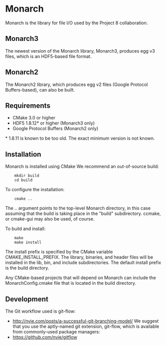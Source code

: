 Monarch
=======

Monarch is the library for file I/O used by the Project 8 collaboration.


Monarch3
--------

The newest version of the Monarch library, Monarch3, produces egg v3 files, 
which is an HDF5-based file format.


Monarch2
--------

The Monarch2 library, which produces egg v2 files (Google Protocol Buffers-based), 
can also be built.


Requirements
------------

- CMake 3.0 or higher
- HDF5 1.8.12* or higher (Monarch3 only)
- Google Protocol Buffers (Monarch2 only)

\* 1.8.11 is known to be too old. The exact minimum version is not known.

Installation
------------

Monarch is installed using CMake
We recommend an out-of-source build:
```
    mkdir build
    cd build
```

To configure the installation:
```
    cmake ..
```

The .. argument points to the top-level Monarch directory, in this case
assuming that the build is taking place in the "build" subdirectory.
ccmake, or cmake-gui may also be used, of course.

To build and install:
```
    make
    make install
```

The install prefix is specified by the CMake variable CMAKE_INSTALL_PREFIX.
The library, binaries, and header files will be installed in the 
lib, bin, and include subdirectories. The default install prefix is the
build directory.

Any CMake-based projects that will depend on Monarch can include 
the MonarchConfig.cmake file that is located in the build directory.


Development
-----------

The Git workflow used is git-flow:
* http://nvie.com/posts/a-successful-git-branching-model/
We suggest that you use the aptly-named git extension, git-flow, which is available from commonly-used package managers:
* https://github.com/nvie/gitflow

